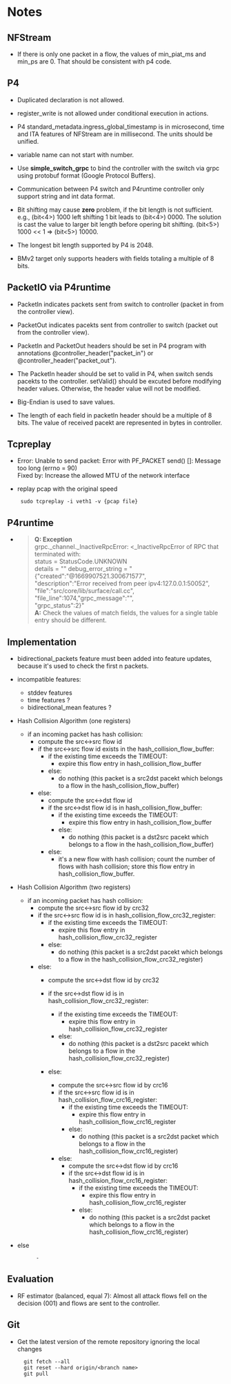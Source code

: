 # Notes

## NFStream

- If there is only one packet in a flow, the values of min_piat_ms and min_ps are 0. That should be consistent with p4 code.

## P4

- Duplicated declaration is not allowed.

- register_write is not allowed under conditional execution in actions.

- P4 standard_metadata.ingress_global_timestamp is in microsecond, time and ITA features of NFStream are in millisecond. The units should be unified.

- variable name can not start with number.

- Use **simple_switch_grpc** to bind the controller with the switch via grpc using protobuf format (Google Protocol Buffers).

- Communication between P4 switch and P4runtime controller only support string and int data format.

- Bit shifting may cause **zero** problem, if the bit length is not sufficient. e.g., (bit<4>) 1000 left shifting 1 bit leads to (bit<4>) 0000. The solution is cast the value to larger bit length before opering bit shifting. (bit<5>) 1000 << 1 => (bit<5>) 10000.

- The longest bit length supported by P4 is 2048.

- BMv2 target only supports headers with fields totaling a multiple of 8 bits.

## PacketIO via P4runtime

- PacketIn indicates packets sent from switch to controller (packet in from the controller view).

- PacketOut indicates pacekts sent from controller to switch (packet out from the controller view).

- PacketIn and PacketOut headers should be set in P4 program with annotations @controller_header("packet_in") or @controller_header("packet_out").

- The PacketIn header should be set to valid in P4, when switch sends pacekts to the controller. setValid() should be excuted before modifying header values. Otherwise, the header value will not be modified.

- Big-Endian is used to save values.

- The length of each field in packetIn header should be a multiple of 8 bits. The value of received pacekt are represented in bytes in controller.

## Tcpreplay

- Error: Unable to send packet: Error with PF_PACKET send() []: Message too long (errno = 90)  
  Fixed by: Increase the allowed MTU of the network interface

- replay pcap with the original speed

  ```
   sudo tcpreplay -i veth1 -v {pcap file}
  ```

## P4runtime

- > **Q: Exception**  
  > grpc._channel._InactiveRpcError: <_InactiveRpcError of RPC that terminated with:  
  > status = StatusCode.UNKNOWN  
  > details = ""
  > debug_error_string = "{"created":"@1669907521.300671577",  
  > "description":"Error received from peer ipv4:127.0.0.1:50052",  
  > "file":"src/core/lib/surface/call.cc",  
  > "file_line":1074,"grpc_message":"",  
  > "grpc_status":2}"  
  > **A:** Check the values of match fields, the values for a single table entry should be different.

## Implementation

- bidirectional_packets feature must been added into feature updates, because it's used to check the first n packets.

- incompatible features:
  - stddev features
  - time features ?
  - bidirectional_mean features ?

- Hash Collision Algorithm (one registers)
  - if an incoming packet has hash collision:
    - compute the src<->src flow id
    - if the src<->src flow id exists in the hash_collision_flow_buffer:
      - if the existing time exceeds the TIMEOUT:
        - expire this flow entry in hash_collision_flow_buffer
      - else:
        - do nothing (this packet is a src2dst pacekt which belongs to a flow in the hash_collision_flow_buffer)
    - else:
      - compute the src<->dst flow id
      - if the src<->dst flow id is in hash_collision_flow_buffer:
        - if the existing time exceeds the TIMEOUT:
          - expire this flow entry in hash_collision_flow_buffer
        - else:
          - do nothing (this packet is a dst2src pacekt which belongs to a flow in the hash_collision_flow_buffer)
      - else:
        - it's a new flow with hash collision; count the number of flows with hash collision; store this flow entry in hash_collision_flow_buffer.

- Hash Collision Algorithm (two registers)
  - if an incoming packet has hash collision:
    - compute the src<->src flow id by crc32
    - if the src<->src flow id is in hash_collision_flow_crc32_register:
      - if the existing time exceeds the TIMEOUT:
        - expire this flow entry in hash_collision_flow_crc32_register
      - else:
        - do nothing (this packet is a src2dst pacekt which belongs to a flow in the hash_collision_flow_crc32_register)
    - else:
      - compute the src<->dst flow id by crc32
      - if the src<->dst flow id is in hash_collision_flow_crc32_register:
        - if the existing time exceeds the TIMEOUT:
          - expire this flow entry in hash_collision_flow_crc32_register
        - else:
          - do nothing (this packet is a dst2src pacekt which belongs to a flow in the hash_collision_flow_crc32_register)

      - else:
        - compute the src<->src flow id by crc16
        - if the src<->src flow id is in hash_collision_flow_crc16_register:
          - if the existing time exceeds the TIMEOUT:
            - expire this flow entry in hash_collision_flow_crc16_register
          - else:
            - do nothing (this packet is a src2dst packet which belongs to a flow in the hash_collision_flow_crc16_register)
        - else:
          - compute the src<->dst flow id by crc16
          - if the src<->dst flow id is in hash_collision_flow_crc16_register:
            - if the existing time exceeds the TIMEOUT:
              - expire this flow entry in hash_collision_flow_crc16_register
            - else:
              - do nothing (this packet is a src2dst packet which belongs to a flow in the hash_collision_flow_crc16_register)

- else

            -

## Evaluation

- RF estimator (balanced, equal 7): Almost all attack flows fell on the decision (001) and flows are sent to the controller.

## Git

- Get the latest version of the remote repository ignoring the local changes

  ```
    git fetch --all
    git reset --hard origin/<branch name>
    git pull
  ```
